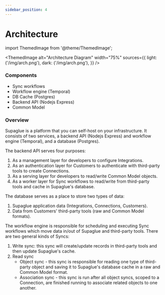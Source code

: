 ```yaml
---
sidebar_position: 4
---
```


# Architecture

import ThemedImage from '@theme/ThemedImage';

<ThemedImage
alt="Architecture Diagram"
width="75%"
sources={{
    light: ('/img/arch.png'),
    dark: ('/img/arch.png'),
  }}
/>

### Components

- Sync workflows
- Workflow engine (Temporal)
- DB Cache (Postgres)
- Backend API (Nodejs Express)
- Common Model

### Overview

Supaglue is a platform that you can self-host on your infrastructure. It consists of two services, a backend API (Nodejs Express) and workflow engine (Temporal), and a database (Postgres).

The backend API serves four purposes:

1. As a management layer for developers to configure Integrations.
2. As an authentication layer for Customers to authenticate with third-party tools to create Connections.
3. As a serving layer for developers to read/write Common Model objects.
4. As a worker layer for Sync workflows to read/write from third-party tools and cache in Supaglue's database.

The database serves as a place to store two types of data:

1. Supaglue application data (Integrations, Connections, Customers).
2. Data from Customers' third-party tools (raw and Common Model formats).

The workflow engine is responsible for scheduling and executing Sync workflows which move data in/out of Supaglue and third-party tools. There are two general kinds of Syncs:

1. Write sync: this sync will create/update records in third-party tools and then update Supaglue's cache.
2. Read sync
   - Object sync - this sync is responsible for reading one type of third-party object and saving it to Supaglue's database cache in a raw and Common Model format.
   - Association sync - this sync is run after all object syncs, scoped to a Connection, are finished running to associate related objects to one another.
